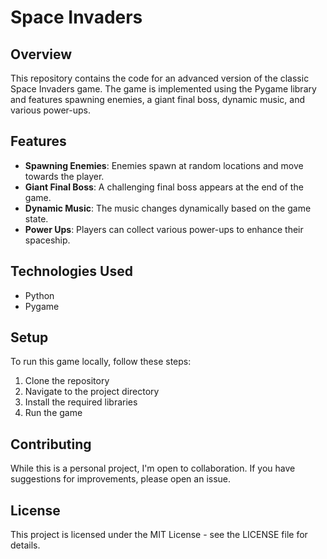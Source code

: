 # Space Invaders

## Overview

This repository contains the code for an advanced version of the classic Space Invaders game. The game is implemented using the Pygame library and features spawning enemies, a giant final boss, dynamic music, and various power-ups.

## Features

- **Spawning Enemies**: Enemies spawn at random locations and move towards the player.
- **Giant Final Boss**: A challenging final boss appears at the end of the game.
- **Dynamic Music**: The music changes dynamically based on the game state.
- **Power Ups**: Players can collect various power-ups to enhance their spaceship.

## Technologies Used

- Python
- Pygame

## Setup

To run this game locally, follow these steps:

1. Clone the repository
2. Navigate to the project directory
3. Install the required libraries
4. Run the game

## Contributing

While this is a personal project, I'm open to collaboration. If you have suggestions for improvements, please open an issue.

## License

This project is licensed under the MIT License - see the LICENSE file for details.

<br>
